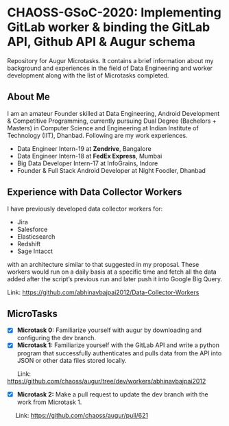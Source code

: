 # CHAOSS-GSoC-2020: Implementing GitLab worker & binding the GitLab API, Github API & Augur schema
Repository for Augur Microtasks. It contains a brief information about my background and experiences in the field of Data Engineering and worker development along with the list of Microtasks completed.

## About Me
I am an amateur Founder skilled at Data Engineering, Android Development & Competitive Programming, currently pursuing Dual Degree (Bachelors + Masters) in Computer Science and Engineering at Indian Institute of Technology (IIT), Dhanbad. Following are my work experiences.
- Data Engineer Intern-19 at **Zendrive**, Bangalore
- Data Engineer Intern-18 at **FedEx Express**, Mumbai
- Big Data Developer Intern-17 at InfoGrains, Indore
- Founder & Full Stack Android Developer at Night Foodler, Dhanbad

## Experience with Data Collector Workers
I have previously developed data collector workers for:
- Jira
- Salesforce
- Elasticsearch 
- Redshift
- Sage Intacct

with an architecture similar to that suggested in my proposal. These workers would run on a daily basis at a specific time and fetch all the data added after the script’s previous run and later push it into Google Big Query.

Link: https://github.com/abhinavbajpai2012/Data-Collector-Workers
## MicroTasks
- [x] **Microtask 0:** Familiarize yourself with augur by downloading and configuring the dev branch.
- [x] **Microtask 1:** Familiarize yourself with the GitLab API and write a python program that successfully authenticates and pulls data from the API into JSON or other data files stored locally.

&nbsp; &nbsp; &nbsp; Link: https://github.com/chaoss/augur/tree/dev/workers/abhinavbajpai2012
- [x] **Microtask 2:** Make a pull request to update the dev branch with the work from Microtask 1.

&nbsp; &nbsp; &nbsp;Link: https://github.com/chaoss/augur/pull/621
